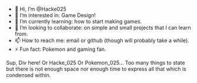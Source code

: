 - 👋 Hi, I’m @Hacke025
- 👀 I’m interested in: Game Design!
- 🌱 I’m currently learning: how to start making games.
- 💞️ I’m looking to collaborate: on simple and small projects that I can learn from.
- 📫 How to reach me: email or github (though will probably take a while).
- ⚡ Fun fact: Pokemon and gaming fan.

Sup, Div here! Or Hacke_025 Or Pokemon_025... Too many things to state but there is not enough space nor enough time to express all that which is condensed within.

<!---
Hacke025/Hacke025 is a ✨ special ✨ repository because its `README.md` (this file) appears on your GitHub profile.
You can click the Preview link to take a look at your changes.
--->
